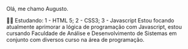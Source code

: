 <p> Olá, me chamo Augusto.</p>
👨‍🎓 Estudando:
1 - HTML 5;
2 - CSS3;
3 - Javascript
 Estou focando atualmente aprimorar a lógica de programação com Javascript, estou cursando Faculdade de Análise e Desenvolvimento de Sistemas em conjunto com diversos curso na área de programação.
 
